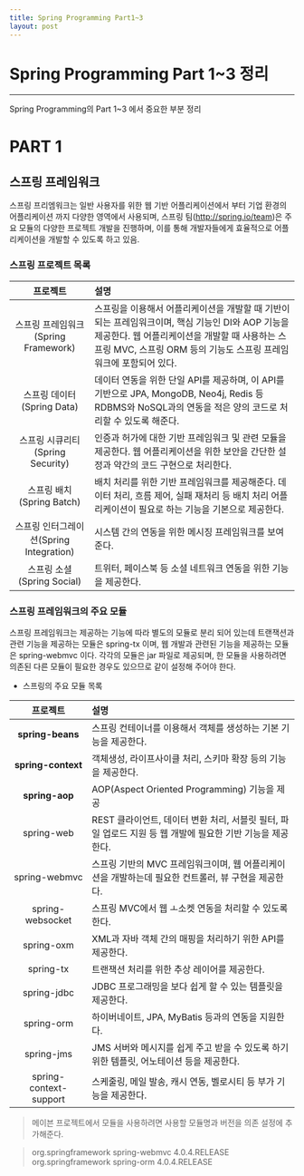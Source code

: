 ```yaml
---
title: Spring Programming Part1~3
layout: post
---
```

# Spring Programming Part 1~3 정리
---------------------------------------------------
Spring Programming의 Part 1~3 에서 중요한 부분 정리 

# PART 1

## 스프링 프레임워크

스프링 프리엠워크는 일반 사용자를 위한 웹 기반 어플리케이션에서 부터 기업 환경의 어플리케이션 까지 다양한 영역에서 사용되며, 스프링 팀(http://spring.io/team)은 주요 모듈의 다양한 프로젝트 개발을 진행하며, 이를 통해 개발자들에게 효율적으로 어플리케이션을 개발할 수 있도록 하고 있음.

### 스프링 프로젝트 목록

| 프로젝트 | 설명 |
| :-----: | :--- |
| 스프링 프레임워크(Spring Framework) | 스프링을 이용해서 어플리케이션을 개발할 때 기반이 되는 프레임워크이며, 핵심 기능인 DI와 AOP 기능을 제공한다. 웹 어플리케이션을 개발할 때 사용하는 스프링 MVC, 스프링 ORM 등의 기능도 스프링 프레임워크에 포함되어 있다. |
| 스프링 데이터(Spring Data) | 데이터 연동을 위한 단일 API를 제공하며, 이 API를 기반으로 JPA, MongoDB, Neo4j, Redis 등 RDBMS와 NoSQL과의 연동을 적은 양의 코드로 처리할 수 있도록 해준다. |
| 스프링 시큐리티(Spring Security) | 인증과 허가에 대한 기반 프레임워크 및 관련 모듈을 제공한다. 웹 어플리케이션을 위한 보안을 간단한 설정과 약간의 코드 구현으로 처리한다. |
| 스프링 배치(Spring Batch) | 배치 처리를 위한 기반 프레임워크를 제공해준다. 데이터 처리, 흐름 제어, 실패 재처리 등 배치 처리 어플리케이션이 필요로 하는 기능을 기본으로 제공한다. |
| 스프링 인터그레이션(Spring Integration) | 시스템 간의 연동을 위한 메시징 프레임워크를 보여준다. |
| 스프링 소셜(Spring Social) | 트위터, 페이스북 등 소셜 네트워크 연동을 위한 기능을 제공한다. |

### 스프링 프레임워크의 주요 모듈

스프링 프레임워크는 제공하는 기능에 따라 별도의 모듈로 분리 되어 있는데 트랜잭션과 관련 기능을 제공하는 모듈은 spring-tx 이며, 웹 개발과 관련된 기능을 제공하는 모듈은 spring-webmvc 이다. 각각의 모듈은 jar 파일로 제공되며, 한 모듈을 사용하려면 의존된 다른 모듈이 필요한 경우도 있으므로 같이 설정해 주어야 한다.

* 스프링의 주요 모듈 목록

|   프로젝트   | 설명 |
| :---------: | :--- |
| **spring-beans**   | 스프링 컨테이너를 이용해서 객체를 생성하는 기본 기능을 제공한다. |
| **spring-context** | 객체생성, 라이프사이클 처리, 스키마 확장 등의 기능을 제공한다. |
| **spring-aop** | AOP(Aspect Oriented Programming) 기능을 제공 |
| spring-web | REST 클라이언트, 데이터 변환 처리, 서블릿 필터, 파일 업로드 지원 등 웹 개발에 필요한 기반 기능을 제공한다. |
| spring-webmvc | 스프링 기반의 MVC 프레임워크이며, 웹 어플리케이션을 개발하는데 필요한 컨트롤러, 뷰 구현을 제공한다. |
| spring-websocket | 스프링 MVC에서 웹 ㅗ소켓 연동을 처리할 수 있도록 한다. |
| spring-oxm | XML과 자바 객체 간의 매핑을 처리하기 위한 API를 제공한다. |
| spring-tx | 트랜잭션 처리를 위한 추상 레이어를 제공한다. |
| spring-jdbc | JDBC 프로그래밍을 보다 쉽게 할 수 있는 템플릿을 제공한다. |
| spring-orm | 하이버네이트, JPA, MyBatis 등과의 연동을 지원한다. |
| spring-jms | JMS 서버와 메시지를 쉽게 주고 받을 수 있도록 하기 위한 템플릿, 어노테이션 등을 제공한다. |
| spring-context-support | 스케줄링, 메일 발송, 캐시 연동, 벨로시티 등 부가 기능을 제공한다. |

> 메이븐 프로젝트에서 모듈을 사용하려면 사용할 모듈명과 버전을 의존 설정에 추가해준다.

> <dependencies>
> 	<dependency>
> 		<groupId>org.springframework</groupId>
>		<artifactId>spring-webmvc</artifactId>
> 		<version>4.0.4.RELEASE</version>
> 	</dependency>
> 	<dependency>
> 		<groupId>org.springframework</groupId>
>		<artifactId>spring-orm</artifactId>
> 		<version>4.0.4.RELEASE</version>
> 	</dependency>
> </dependencies>








